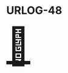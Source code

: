# URLOG-48

<a href="http://www.flagsmithfont.com/index.html" style="font-size: 10vw; text-align:center;" target="_blank"><div>🚪</div></a>